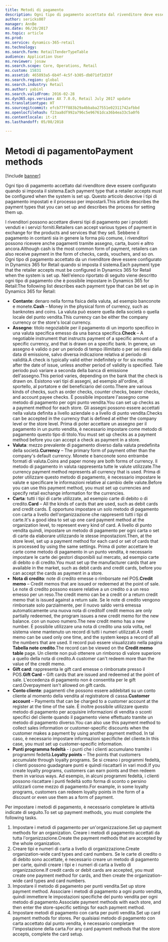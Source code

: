 ```yaml
---
title: Metodi di pagamento
description: Ogni tipo di pagamento accettato dal rivenditore deve essere configurato quando si imposta il sistema. Questo articolo descrive i tipi di pagamento impostati e il processo per impostarli.
author: sericks007
manager: AnnBe
ms.date: 06/20/2017
ms.topic: article
ms.prod: 
ms.service: dynamics-365-retail
ms.technology: 
ms.search.form: RetailTenderTypeTable
audience: Application User
ms.reviewer: josaw
ms.search.scope: Core, Operations, Retail
ms.custom: 15831
ms.assetid: 465893a5-6b4f-4c5f-b305-db071df2d33f
ms.search.region: global
ms.search.industry: Retail
ms.author: yabinl
ms.search.validFrom: 2016-02-28
ms.dyn365.ops.version: AX 7.0.0, Retail July 2017 update
ms.translationtype: HT
ms.sourcegitcommit: efcb77ff883b29a4bbaba27551e02311742afbbd
ms.openlocfilehash: f23aa8df992a796c5e96761dca36b4ea33c5a0f6
ms.contentlocale: it-it
ms.lasthandoff: 05/08/2018

---
```


# <a name="payment-methods"></a><span data-ttu-id="60b0d-104">Metodi di pagamento</span><span class="sxs-lookup"><span data-stu-id="60b0d-104">Payment methods</span></span>

[!include [banner](includes/banner.md)]

<span data-ttu-id="60b0d-105">Ogni tipo di pagamento accettato dal rivenditore deve essere configurato quando si imposta il sistema.</span><span class="sxs-lookup"><span data-stu-id="60b0d-105">Each payment type that a retailer accepts must be configured when the system is set up.</span></span> <span data-ttu-id="60b0d-106">Questo articolo descrive i tipi di pagamento impostati e il processo per impostarli.</span><span class="sxs-lookup"><span data-stu-id="60b0d-106">This article describes the payment types that you can set up and describes the process for setting them up.</span></span>

<span data-ttu-id="60b0d-107">I rivenditori possono accettare diversi tipi di pagamento per i prodotti venduti e i servizi forniti.</span><span class="sxs-lookup"><span data-stu-id="60b0d-107">Retailers can accept various types of payment in exchange for the products and services that they sell.</span></span> <span data-ttu-id="60b0d-108">Sebbene il pagamento in contanti sia in genere la forma più comune, i rivenditori possono ricevere anche pagamenti tramite assegno, carta, buoni e altro ancora.</span><span class="sxs-lookup"><span data-stu-id="60b0d-108">Although cash is the most common form of payment, retailers can also receive payment in the form of checks, cards, vouchers, and so on.</span></span> <span data-ttu-id="60b0d-109">Ogni tipo di pagamento accettato da un rivenditore deve essere configurato in Dynamics 365 for Retail quando si imposta il sistema.</span><span class="sxs-lookup"><span data-stu-id="60b0d-109">Each payment type that the retailer accepts must be configured in Dynamics 365 for Retail when the system is set up.</span></span> <span data-ttu-id="60b0d-110">Nell'elenco riportato di seguito viene descritto ogni tipo di pagamento che è possibile impostare in Dynamics 365 for Retail:</span><span class="sxs-lookup"><span data-stu-id="60b0d-110">The following list describes each payment type that can be set up in Dynamics 365 for Retail:</span></span>

-   <span data-ttu-id="60b0d-111">**Contante**: denaro nella forma fisica della valuta, ad esempio banconote e monete.</span><span class="sxs-lookup"><span data-stu-id="60b0d-111">**Cash** – Money in the physical form of currency, such as banknotes and coins.</span></span> <span data-ttu-id="60b0d-112">La valuta può essere quella della società o quella locale del punto vendita.</span><span class="sxs-lookup"><span data-stu-id="60b0d-112">This currency can be either the company currency or the store's local currency.</span></span>
-   <span data-ttu-id="60b0d-113">**Assegno**: titolo negoziabile per il pagamento di un importo specifico in una valuta specifica emesso da una banca specifica.</span><span class="sxs-lookup"><span data-stu-id="60b0d-113">**Check** – A negotiable instrument that instructs payment of a specific amount of a specific currency, and that is drawn on a specific bank.</span></span> <span data-ttu-id="60b0d-114">In genere, un assegno è valido o per un periodo di tempo illimitato o per sei mesi dalla data di emissione, salvo diversa indicazione relativa al periodo di validità.</span><span class="sxs-lookup"><span data-stu-id="60b0d-114">A check is typically valid either indefinitely or for six months after the date of issue, unless another period of validity is specified.</span></span> <span data-ttu-id="60b0d-115">Tale periodo può variare a seconda della banca di emissione dell'assegno.</span><span class="sxs-lookup"><span data-stu-id="60b0d-115">This period varies, depending on the bank that the check is drawn on.</span></span> <span data-ttu-id="60b0d-116">Esistono vari tipi di assegni, ad esempio all'ordine, di sportello, al portatore e del beneficiario del conto.</span><span class="sxs-lookup"><span data-stu-id="60b0d-116">There are various kinds of checks, such as order checks, counter checks, bearer checks, and account payee checks.</span></span> <span data-ttu-id="60b0d-117">È possibile impostare l'assegno come metodo di pagamento per ogni punto vendita.</span><span class="sxs-lookup"><span data-stu-id="60b0d-117">You can set up checks as a payment method for each store.</span></span> <span data-ttu-id="60b0d-118">Gli assegni possono essere accettati nella valuta definita a livello aziendale o a livello di punto vendita.</span><span class="sxs-lookup"><span data-stu-id="60b0d-118">Checks can be accepted in the currency that is defined at either the company level or the store level.</span></span> <span data-ttu-id="60b0d-119">Prima di poter accettare un assegno per il pagamento in un punto vendita, è necessario impostare come metodo di pagamento questo tipo di titolo.</span><span class="sxs-lookup"><span data-stu-id="60b0d-119">You must set up checks as a payment method before you can accept a check as payment in a store.</span></span>
-   <span data-ttu-id="60b0d-120">**Valuta**: mezzo prevalente di pagamento diverso dalla valuta predefinita della società.</span><span class="sxs-lookup"><span data-stu-id="60b0d-120">**Currency** – The primary form of payment other than the company's default currency.</span></span> <span data-ttu-id="60b0d-121">Monete e banconote sono entrambe formati di valuta.</span><span class="sxs-lookup"><span data-stu-id="60b0d-121">Coins and paper money are both forms of currency.</span></span> <span data-ttu-id="60b0d-122">Il metodo di pagamento in valuta rappresenta tutte le valute utilizzate.</span><span class="sxs-lookup"><span data-stu-id="60b0d-122">The currency payment method represents all currency that is used.</span></span> <span data-ttu-id="60b0d-123">Prima di poter utilizzare questo metodo di pagamento, è necessario impostare le valute e specificare le informazioni relative al cambio delle valute.</span><span class="sxs-lookup"><span data-stu-id="60b0d-123">Before you can use this payment method, you must set up currencies and specify retail exchange information for the currencies.</span></span>
-   <span data-ttu-id="60b0d-124">**Carta**: tutti i tipi di carte utilizzate, ad esempio carte di debito o di credito.</span><span class="sxs-lookup"><span data-stu-id="60b0d-124">**Card** – All the kinds of cards that are used, such as debit cards and credit cards.</span></span> <span data-ttu-id="60b0d-125">È opportuno impostare un solo metodo di pagamento con carta a livello dell'organizzazione che rappresenti tutti i tipi di carte.</span><span class="sxs-lookup"><span data-stu-id="60b0d-125">It's a good idea to set up one card payment method at the organization level, to represent every kind of card.</span></span> <span data-ttu-id="60b0d-126">A livello di punto vendita quindi, impostare un metodo di pagamento per ogni carta o set di carte da elaborare utilizzando le stesse impostazioni.</span><span class="sxs-lookup"><span data-stu-id="60b0d-126">Then, at the store level, set up a payment method for each card or set of cards that is processed by using the same settings.</span></span> <span data-ttu-id="60b0d-127">Prima di poter accettare le carte come metodo di pagamento in un punto vendita, è necessario impostare le carte dei gestori disponibili sul mercato, ad esempio carte di debito o di credito.</span><span class="sxs-lookup"><span data-stu-id="60b0d-127">You must set up the manufacturer cards that are available in the market, such as debit cards and credit cards, before you can accept the cards as payment in a store.</span></span>
-   <span data-ttu-id="60b0d-128">**Nota di credito**: note di credito emesse o rimborsate nel POS.</span><span class="sxs-lookup"><span data-stu-id="60b0d-128">**Credit memo** – Credit memos that are issued or redeemed at the point of sale.</span></span> <span data-ttu-id="60b0d-129">Le note di credito possono essere relative a un credito o a un reso emesso per un reso.</span><span class="sxs-lookup"><span data-stu-id="60b0d-129">The credit memo can be a credit or a return credit memo that is issued against a return sale.</span></span> <span data-ttu-id="60b0d-130">Se le note di credito vengono rimborsate solo parzialmente, per il nuovo saldo verrà emessa automaticamente una nuova nota di credito</span><span class="sxs-lookup"><span data-stu-id="60b0d-130">If credit memos are only partially redeemed, the program issues a new credit memo for the new balance.</span></span> <span data-ttu-id="60b0d-131">con un nuovo numero.</span><span class="sxs-lookup"><span data-stu-id="60b0d-131">The new credit memo has a new number.</span></span> <span data-ttu-id="60b0d-132">È possibile utilizzare una nota di credito una sola volta, nel sistema viene mantenuto un record di tutti i numeri utilizzati.</span><span class="sxs-lookup"><span data-stu-id="60b0d-132">A credit memo can be used only one time, and the system keeps a record of all the numbers that are used.</span></span> <span data-ttu-id="60b0d-133">Il record può essere visualizzato nella pagina **Tabella note credito**.</span><span class="sxs-lookup"><span data-stu-id="60b0d-133">The record can be viewed on the **Credit memo table** page.</span></span> <span data-ttu-id="60b0d-134">Un cliente non può ottenere un rimborso di valore superiore a quello della nota di credito.</span><span class="sxs-lookup"><span data-stu-id="60b0d-134">A customer can't redeem more than the value of the credit memo.</span></span>
-   <span data-ttu-id="60b0d-135">**Gift card**: rappresenta le gift card emesse o rimborsate presso il POS.</span><span class="sxs-lookup"><span data-stu-id="60b0d-135">**Gift Card** – Gift cards that are issued and redeemed at the point of sale.</span></span> <span data-ttu-id="60b0d-136">L'eccedenza di pagamento non è consentita per le gift card.</span><span class="sxs-lookup"><span data-stu-id="60b0d-136">Overpayment isn't allowed on gift cards.</span></span>
-   <span data-ttu-id="60b0d-137">**Conto cliente**: pagamenti che possono essere addebitati su un conto cliente al momento della vendita al registratore di cassa.</span><span class="sxs-lookup"><span data-stu-id="60b0d-137">**Customer account** – Payments that can be charged to a customer account at the register at the time of the sale.</span></span> <span data-ttu-id="60b0d-138">È inoltre possibile utilizzare questo metodo di pagamento per acquisire informazioni di vendita o sconti specifici del cliente quando il pagamento viene effettuato tramite un metodo di pagamento diverso.</span><span class="sxs-lookup"><span data-stu-id="60b0d-138">You can also use this payment method to collect sales information or customer-specific discounts when the customer makes a payment by using another payment method.</span></span> <span data-ttu-id="60b0d-139">In tal caso, è necessario impostare informazioni specifiche del cliente.</span><span class="sxs-lookup"><span data-stu-id="60b0d-139">In this case, you must set up customer-specific information.</span></span>
-   <span data-ttu-id="60b0d-140">**Punti programma fedeltà** - i punti che i clienti accumulano tramite i programmi fedeltà.</span><span class="sxs-lookup"><span data-stu-id="60b0d-140">**Loyalty points** – The points that customers accumulate through loyalty programs.</span></span> <span data-ttu-id="60b0d-141">Se si creano i programmi fedeltà, i clienti possono guadagnare punti e quindi riscattarli in vari modi.</span><span class="sxs-lookup"><span data-stu-id="60b0d-141">If you create loyalty programs, customers can earn points and then redeem them in various ways.</span></span> <span data-ttu-id="60b0d-142">Ad esempio, in alcuni programmi fedeltà, i clienti possono riscattare i punti fedeltà sotto forma di sconto o persino utilizzarli come mezzo di pagamento.</span><span class="sxs-lookup"><span data-stu-id="60b0d-142">For example, in some loyalty programs, customers can redeem loyalty points in the form of a discount or even use them as a form of payment.</span></span>

<span data-ttu-id="60b0d-143">Per impostare i metodi di pagamento, è necessario completare le attività indicate di seguito.</span><span class="sxs-lookup"><span data-stu-id="60b0d-143">To set up payment methods, you must complete the following tasks.</span></span>

1.  <span data-ttu-id="60b0d-144">Impostare i metodi di pagamento per un'organizzazione.</span><span class="sxs-lookup"><span data-stu-id="60b0d-144">Set up payment methods for an organization.</span></span> <span data-ttu-id="60b0d-145">Creare i metodi di pagamento accettati da tutta l'organizzazione.</span><span class="sxs-lookup"><span data-stu-id="60b0d-145">Create the payment methods that are accepted by the whole organization.</span></span>
2.  <span data-ttu-id="60b0d-146">Creare tipi e numeri di carta a livello di organizzazione.</span><span class="sxs-lookup"><span data-stu-id="60b0d-146">Create organization-wide card types and card numbers.</span></span> <span data-ttu-id="60b0d-147">Se le carte di credito o di debito sono accettate, è necessario creare un metodo di pagamento per carte, quindi creare i tipi e i numeri di carta a livello di organizzazione.</span><span class="sxs-lookup"><span data-stu-id="60b0d-147">If credit cards or debit cards are accepted, you must create one payment method for cards, and then create the organization-wide card types and card numbers.</span></span>
3.  <span data-ttu-id="60b0d-148">Impostare il metodo di pagamento per punti vendita.</span><span class="sxs-lookup"><span data-stu-id="60b0d-148">Set up store payment method.</span></span> <span data-ttu-id="60b0d-149">Associare i metodi di pagamento a ogni punto vendita, quindi immettere le impostazioni specifiche del punto vendita per ogni metodo di pagamento.</span><span class="sxs-lookup"><span data-stu-id="60b0d-149">Associate payment methods with each store, and then enter the store-specific settings for each payment method.</span></span>
4.  <span data-ttu-id="60b0d-150">Impostare metodi di pagamento con carta per punti vendita.</span><span class="sxs-lookup"><span data-stu-id="60b0d-150">Set up card payment methods for stores.</span></span> <span data-ttu-id="60b0d-151">Per qualsiasi metodo di pagamento con carta accettato dal punto vendita, è necessario completare l'impostazione della carta.</span><span class="sxs-lookup"><span data-stu-id="60b0d-151">For any card payment methods that the store accepts, complete the card setup.</span></span>





